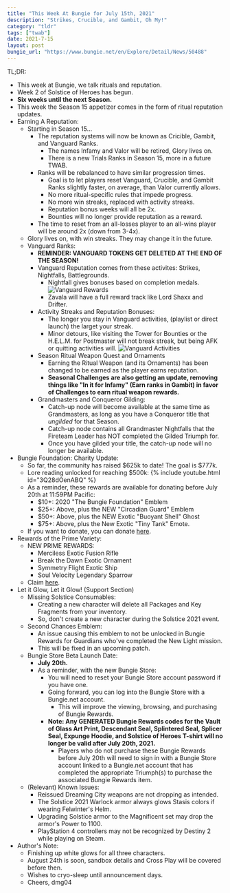 ```yaml
---
title: "This Week At Bungie for July 15th, 2021"
description: "Strikes, Crucible, and Gambit, Oh My!"
category: "tldr"
tags: ["twab"]
date: 2021-7-15
layout: post
bungie_url: "https://www.bungie.net/en/Explore/Detail/News/50488"
---
```

TL;DR:
- This week at Bungie, we talk rituals and reputation.
- Week 2 of Solstice of Heroes has begun.
- __Six weeks until the next Season.__
- This week the Season 15 appetizer comes in the form of ritual reputation updates.
- Earning A Reputation:
  - Starting in Season 15...
    - The reputation systems will now be known as Cricible, Gambit, and Vanguard Ranks.
      - The names Infamy and Valor will be retired, Glory lives on.
      - There is a new Trials Ranks in Season 15, more in a future TWAB.
    - Ranks will be rebalanced to have similar progression times.
      - Goal is to let players reset Vanguard, Crucible, and Gambit Ranks slightly faster, on average, than Valor currently allows.
      - No more ritual-specific rules that impede progress.
      - No more win streaks, replaced with activity streaks.
      - Reputation bonus weeks will all be 2x.
      - Bounties will no longer provide reputation as a reward.
    - The time to reset from an all-losses player to an all-wins player will be around 2x (down from 3-4x).
  - Glory lives on, with win streaks. They may change it in the future.
  - Vanguard Ranks:
    - **REMINDER: VANGUARD TOKENS GET DELETED AT THE END OF THE SEASON!**
    - Vanguard Reputation comes from these activites: Strikes, Nightfalls, Battlegrounds.
      - Nightfall gives bonuses based on completion medals.
![Vanguard Rewards](https://www.bungie.net/pubassets/pkgs/152/152084/Rewards.jpg?cv=3983621215&av=405393831)
      - Zavala will have a full reward track like Lord Shaxx and Drifter.
    - Activity Streaks and Reputation Bonuses:
      - The longer you stay in Vanguard activities, (playlist or direct launch) the larget your streak.
      - Minor detours, like visiting the Tower for Bounties or the H.E.L.M. for Postmaster will not break streak, but being AFK or quitting activities will.
![Vanguard Activities](https://www.bungie.net/pubassets/pkgs/152/152084/Strike_Bosses.jpg?cv=3983621215&av=405393831)
    - Season Ritual Weapon Quest and Ornaments
      - Earning the Ritual Weapon (and its Ornaments) has been changed to be earned as the player earns reputation.
      - __Seasonal Challenges are also getting an update, removing things like "In it for Infamy" (Earn ranks in Gambit) in favor of Challenges to earn ritual weapon rewards.__
    - Grandmasters and Conqueror Gilding:
      - Catch-up node will become available at the same time as Grandmasters, as long as you have a Conqueror title that _ungilded_ for that Season.
      - Catch-up node contains all Grandmaster Nightfalls that the Fireteam Leader has NOT completed the Gilded Triumph for.
      - Once you have gilded your title, the catch-up node will no longer be available.
- Bungie Foundation: Charity Update:
  - So far, the community has raised $625k to date! The goal is $777k.
  - Lore reading unlocked for reaching $500k:
{% include youtube.html id="3Q28dOenABQ" %}
  - As a reminder, these rewards are available for donating before July 20th at 11:59PM Pacific:
    - $10+: 2020 "The Bungie Foundation" Emblem
    - $25+: Above, plus the NEW "Circadian Guard" Emblem
    - $50+: Above, plus the NEW Exotic "Buoyant Shell" Ghost
    - $75+: Above, plus the New Exotic "Tiny Tank" Emote.
  - If you want to donate, you can donate [here](https://thebungiefoundation.kindful.com/?campaign=1135577).
- Rewards of the Prime Variety:
  - NEW PRIME REWARDS:
    - Merciless Exotic Fusion Rifle
    - Break the Dawn Exotic Ornament
    - Symmetry Flight Exotic Ship
    - Soul Velocity Legendary Sparrow
  - Claim [here](https://bung.ie/PrimeGaming).
- Let it Glow, Let it Glow! (Support Section)
  - Missing Solstice Consumables:
    - Creating a new character will delete all Packages and Key Fragments from your inventory.
    - So, don't create a new character during the Solstice 2021 event.
  - Second Chances Emblem:
    - An issue causing this emblem to not be unlocked in Bungie Rewards for Guardians who've completed the New Light mission.
    - This will be fixed in an upcoming patch.
  - Bungie Store Beta Launch Date:
    - __July 20th.__
    - As a reminder, with the new Bungie Store:
      - You will need to reset your Bungie Store account password if you have one.
      - Going forward, you can log into the Bungie Store with a Bungie.net account.
        - This will improve the viewing, browsing, and purchasing of Bungie Rewards.
      - **__Note: Any GENERATED Bungie Rewards codes for the Vault of Glass Art Print, Descendant Seal, Splintered Seal, Splicer Seal, Expunge Hoodie, and Solstice of Heroes T-shirt will no longer be valid after July 20th, 2021.__**
        - Players who do not purchase these Bungie Rewards before July 20th will need to sign in with a Bungie Store account linked to a Bungie.net account that has completed the appropriate Triumph(s) to purchase the associated Bungie Rewards item.
  - (Relevant) Known Issues:
    - Reissued Dreaming City weapons are not dropping as intended.
    - The Solstice 2021 Warlock armor always glows Stasis colors if wearing Felwinter's Helm.
    - Upgrading Solstice armor to the Magnificent set may drop the armor's Power to 1100.
    - PlayStation 4 controllers may not be recognized by Destiny 2 while playing on Steam.
- Author's Note:
  - Finishing up white glows for all three characters.
  - August 24th is soon, sandbox details and Cross Play will be covered before then.
  - Wishes to cryo-sleep until announcement days.
  - Cheers, dmg04